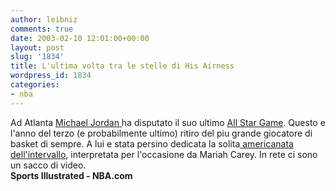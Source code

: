 ```yaml
---
author: leibniz
comments: true
date: 2003-02-10 12:01:00+00:00
layout: post
slug: '1834'
title: L'ultima volta tra le stelle di His Airness
wordpress_id: 1834
categories:
- nba
---
```


Ad Atlanta  [   Michael Jordan ](http://www.nba.com/playerfile/michael_jordan/index.html)ha disputato il suo ultimo  [   All Star Game](http://www.nba.com/games/20030209/WSTEST/recap.html). Questo e l'anno del terzo (e probabilmente ultimo) ritiro del piu grande giocatore di basket di sempre. A lui e stata persino dedicata la solita[   americanata dell'intervallo](http://sportsillustrated.cnn.com/basketball/nba/2003/all_star/news/2003/02/09/jordan_honored_ap/), interpretata per l'occasione da Mariah Carey. In rete ci sono un sacco di video.   
**Sports Illustrated - NBA.com**
